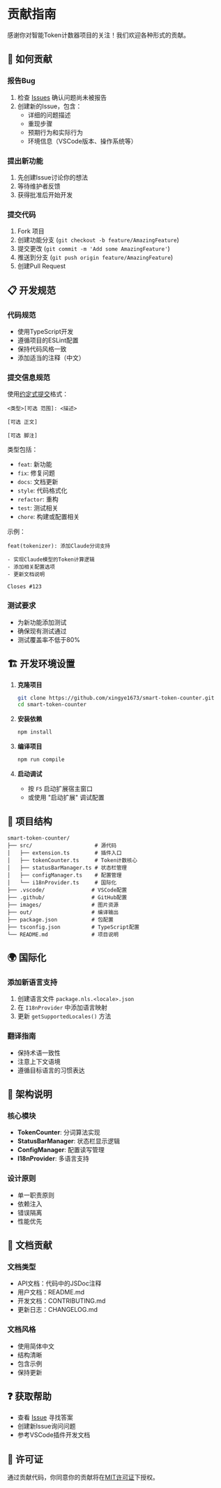 # 贡献指南

感谢你对智能Token计数器项目的关注！我们欢迎各种形式的贡献。

## 🚀 如何贡献

### 报告Bug
1. 检查 [Issues](../../issues) 确认问题尚未被报告
2. 创建新的Issue，包含：
   - 详细的问题描述
   - 重现步骤
   - 预期行为和实际行为
   - 环境信息（VSCode版本、操作系统等）

### 提出新功能
1. 先创建Issue讨论你的想法
2. 等待维护者反馈
3. 获得批准后开始开发

### 提交代码
1. Fork 项目
2. 创建功能分支 (`git checkout -b feature/AmazingFeature`)
3. 提交更改 (`git commit -m 'Add some AmazingFeature'`)
4. 推送到分支 (`git push origin feature/AmazingFeature`)
5. 创建Pull Request

## 📋 开发规范

### 代码规范
- 使用TypeScript开发
- 遵循项目的ESLint配置
- 保持代码风格一致
- 添加适当的注释（中文）

### 提交信息规范
使用[约定式提交](https://www.conventionalcommits.org/zh-hans/v1.0.0/)格式：

```
<类型>[可选 范围]: <描述>

[可选 正文]

[可选 脚注]
```

类型包括：
- `feat`: 新功能
- `fix`: 修复问题  
- `docs`: 文档更新
- `style`: 代码格式化
- `refactor`: 重构
- `test`: 测试相关
- `chore`: 构建或配置相关

示例：
```
feat(tokenizer): 添加Claude分词支持

- 实现Claude模型的Token计算逻辑
- 添加相关配置选项
- 更新文档说明

Closes #123
```

### 测试要求
- 为新功能添加测试
- 确保现有测试通过
- 测试覆盖率不低于80%

## 🏗️ 开发环境设置

1. **克隆项目**
   ```bash
   git clone https://github.com/xingye1673/smart-token-counter.git
   cd smart-token-counter
   ```

2. **安装依赖**
   ```bash
   npm install
   ```

3. **编译项目**
   ```bash
   npm run compile
   ```

4. **启动调试**
   - 按 `F5` 启动扩展宿主窗口
   - 或使用 "启动扩展" 调试配置

## 📁 项目结构

```
smart-token-counter/
├── src/                    # 源代码
│   ├── extension.ts        # 插件入口
│   ├── tokenCounter.ts     # Token计数核心
│   ├── statusBarManager.ts # 状态栏管理
│   ├── configManager.ts    # 配置管理
│   └── i18nProvider.ts     # 国际化
├── .vscode/               # VSCode配置
├── .github/               # GitHub配置
├── images/                # 图片资源
├── out/                   # 编译输出
├── package.json           # 包配置
├── tsconfig.json          # TypeScript配置
└── README.md              # 项目说明
```

## 🌍 国际化

### 添加新语言支持
1. 创建语言文件 `package.nls.<locale>.json`
2. 在 `I18nProvider` 中添加语言映射
3. 更新 `getSupportedLocales()` 方法

### 翻译指南
- 保持术语一致性
- 注意上下文语境
- 遵循目标语言的习惯表达

## 🔧 架构说明

### 核心模块
- **TokenCounter**: 分词算法实现
- **StatusBarManager**: 状态栏显示逻辑
- **ConfigManager**: 配置读写管理
- **I18nProvider**: 多语言支持

### 设计原则
- 单一职责原则
- 依赖注入
- 错误隔离
- 性能优先

## 📝 文档贡献

### 文档类型
- API文档：代码中的JSDoc注释
- 用户文档：README.md
- 开发文档：CONTRIBUTING.md
- 更新日志：CHANGELOG.md

### 文档风格
- 使用简体中文
- 结构清晰
- 包含示例
- 保持更新

## ❓ 获取帮助

- 查看 [Issue](../../issues) 寻找答案
- 创建新Issue询问问题
- 参考VSCode插件开发文档

## 📄 许可证

通过贡献代码，你同意你的贡献将在[MIT许可证](LICENSE)下授权。
